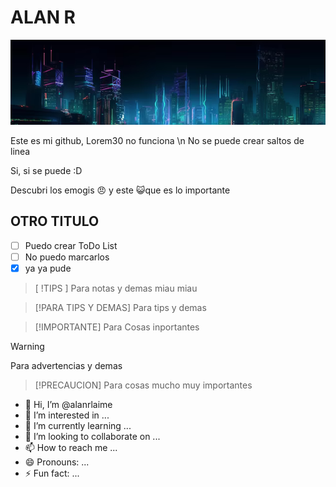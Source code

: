 # ALAN R

![Esta es una imagen](gatos.png)

Este es mi github, Lorem30
no funciona \n
No se puede crear saltos de linea

Si, si se puede :D

Descubri los emogis 😠 y este 😺que es lo importante

## OTRO TITULO
- [ ] Puedo crear ToDo List
- [ ] No puedo marcarlos
- [x] ya ya pude

> [ !TIPS ]
> Para notas y demas miau miau

> [!PARA TIPS Y DEMAS]
> Para tips y demas

> [!IMPORTANTE]
> Para Cosas inportantes

> [!WARNING]
> Para advertencias y demas

> [!PRECAUCION]
> Para cosas mucho muy importantes

- 👋 Hi, I’m @alanrlaime
- 👀 I’m interested in ...
- 🌱 I’m currently learning ...
- 💞️ I’m looking to collaborate on ...
- 📫 How to reach me ...
- 😄 Pronouns: ...
- ⚡ Fun fact: ...

<!---
alanrlaime/alanrlaime is a ✨ special ✨ repository because its `README.md` (this file) appears on your GitHub profile.
You can click the Preview link to take a look at your changes.
--->
